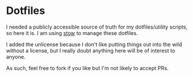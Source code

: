 # Dotfiles

I needed a publicly accessible source of truth for my dotfiles/utility scripts,
so here it is. I am using [stow](https://www.gnu.org/software/stow/) to manage
these dotfiles.

I added the unlicense because I don't like putting things out into the wild
without a license, but I really doubt anything here will be of interest to
anyone.

As such, feel free to fork if you like but I'm not likely to accept PRs.
